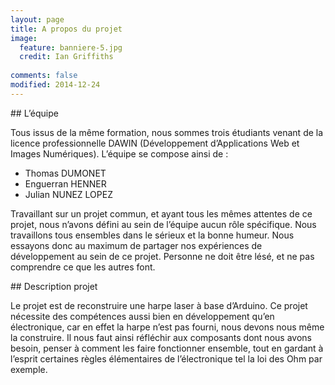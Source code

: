 ```yaml
---
layout: page
title: A propos du projet
image:
  feature: banniere-5.jpg
  credit: Ian Griffiths
 
comments: false
modified: 2014-12-24
---
```


## L’équipe

Tous issus de la même formation, nous sommes trois étudiants venant de la licence professionnelle DAWIN (Développement d’Applications Web et Images Numériques). L’équipe se compose ainsi de :

- Thomas DUMONET
- Enguerran HENNER
- Julian NUNEZ LOPEZ

Travaillant sur un projet commun, et ayant tous les mêmes attentes de ce projet, nous n’avons défini au sein de l’équipe aucun rôle spécifique. Nous travaillons tous ensembles dans le sérieux et la bonne humeur. Nous essayons donc au maximum de partager nos expériences de développement au sein de ce projet. Personne ne doit être lésé, et ne pas comprendre ce que les autres font.

## Description projet

Le projet est de reconstruire une harpe laser à base d’Arduino. Ce projet nécessite des compétences aussi bien en développement qu’en électronique, car en effet la harpe n’est pas fourni, nous devons nous même la construire. Il nous faut ainsi réfléchir aux composants dont nous avons besoin, penser à comment les faire fonctionner ensemble, tout en gardant à l’esprit certaines règles élémentaires de l’électronique tel la loi des Ohm par exemple.